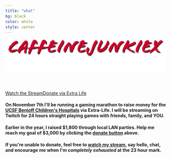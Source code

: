 ```yaml
---
title: "what"
bg: black
color: white
style: center
---
```


![Main Heading](img/header.png)

<div id="countdown"><h4>&nbsp;</h4></div>

<div class="icontain twitch-window">
    <div id="twitch-embed"></div>
</div>

<a class="button-watch" href="https://stream.cjx.watch/">Watch the Stream</a><a class="button-donate" href="https://donate.cjx.watch/">Donate via Extra Life</a>

#### On **November 7th** I'll be running a gaming marathon to raise money for the [**UCSF Benioff Children's Hospitals**](https://give.ucsfbenioffchildrens.org) via Extra-Life. I will be streaming on Twitch for **24 hours straight** playing games with friends, family, and **YOU.**

#### Earlier in the year, I raised **$1,800** through local LAN parties.  Help me reach my **goal of $3,000** by clicking the [**donate button**](https://donate.cjx.watch/) above.

#### If you're unable to donate, feel free to [**watch my stream,**](https://stream.cjx.watch/) say hello, chat, and encourage me when I'm **_completely exhausted_** at the 23 hour mark.

<canvas id="flyingspace"></canvas>

